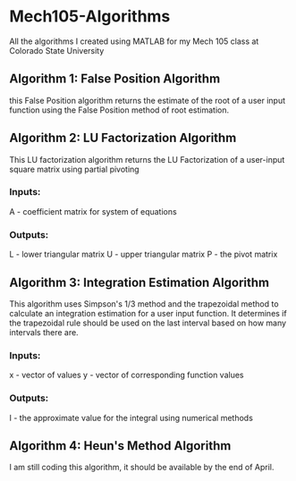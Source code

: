 # Mech105-Algorithms
All the algorithms I created using MATLAB for my Mech 105 class at Colorado State University
## Algorithm 1: False Position Algorithm
this False Position algorithm returns the estimate of the root of a user input function using the False Position method of root estimation.

## Algorithm 2: LU Factorization Algorithm
This LU factorization algorithm returns the LU Factorization of a user-input square matrix using partial pivoting 
### Inputs:
  A - coefficient matrix for system of equations
### Outputs:
  L - lower triangular matrix
  U - upper triangular matrix
  P - the pivot matrix
## Algorithm 3: Integration Estimation Algorithm
This algorithm uses Simpson's 1/3 method and the trapezoidal method to calculate an integration estimation for a user input function. It determines if the trapezoidal rule should be used on the last interval based on how many intervals there are.
### Inputs:
  x - vector of values
  y - vector of corresponding function values
### Outputs:
  I - the approximate value for the integral using numerical methods
  ## Algorithm 4: Heun's Method Algorithm
  I am still coding this algorithm, it should be available by the end of April.
